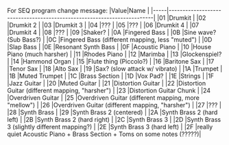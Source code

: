 For SEQ program change message:
|Value|Name                                                                    |
|-----|------------------------------------------------------------------------|
|01   |Drumkit                                                                 |
|02   |Drumkit 2                                                               |
|03   |Drumkit 3                                                               |
|04   |???                                                                     |
|05   |???                                                                     |
|06   |Drumkit 4                                                               |
|07   |Drumkit 4                                                               |
|08   |???                                                                     |
|09   |Shaker?                                                                 |
|0A   |Fingered Bass                                                           |
|0B   |Sine wave? (Sub Bass?)                                                  |
|0C   |Fingered Bass (different mapping, less "muted")                         |
|0D   |Slap Bass                                                               |
|0E   |Resonant Synth Bass                                                     |
|0F   |Acoustic Piano                                                          |
|10   |House Piano (much harsher)                                              |
|11   |Rhodes Piano                                                            |
|12   |Marimba                                                                 |
|13   |Glockenspiel?                                                           |
|14   |Hammond Organ                                                           |
|15   |Flute thing (Piccolo?)                                                  |
|16   |Baritone Sax                                                            |
|17   |Tenor Sax                                                               |
|18   |Alto Sax                                                                |
|19   |Sax? (slow attack w/ vibrato)                                           |
|1A   |Trumpet                                                                 |
|1B   |Muted Trumpet                                                           |
|1C   |Brass Section                                                           |
|1D   |Vox Pad?                                                                |
|1E   |Strings                                                                 |
|1F   |Jazz Guitar                                                             |
|20   |Muted Guitar                                                            |
|21   |Distortion Guitar                                                       |
|22   |Distortion Guitar (different mapping, "harsher")                        |
|23   |Distortion Guitar Chunk                                                 |
|24   |Overdriven Guitar                                                       |
|25   |Overdriven Guitar (different mapping, more "mellow")                    |
|26   |Overdriven Guitar (different mapping, "harsher")                        |
|27   |???                                                                     |
|28   |Synth Brass                                                             |
|29   |Synth Brass 2 (centered)                                                |
|2A   |Synth Brass 2 (hard left)                                               |
|2B   |Synth Brass 2 (hard right)                                              |
|2C   |Synth Brass 3                                                           |
|2D   |Synth Brass 3 (slightly different mapping?)                             |
|2E   |Synth Brass 3 (hard left)                                               |
|2F   |really quiet Acoustic Piano + Brass Section + Toms on some notes (?????)|
